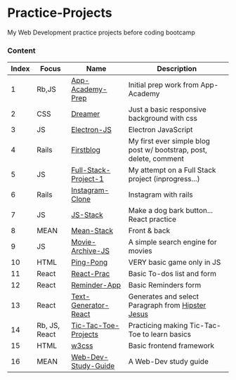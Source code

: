 # Practice-Projects
My Web Development practice projects before coding bootcamp

### Content
|Index|Focus|Name|Description|
| --- | --- |-------- | -------------------------------- |
|1|Rb,JS|[App-Academy-Prep](https://github.com/asolace/Practice-Projects/tree/master/App-Academy-Prep)|Initial prep work from App-Academy|
|2|CSS|[Dreamer](https://github.com/asolace/Practice-Projects/tree/master/Dreamer)|Just a basic responsive background with css|
|3|JS|[Electron-JS](https://github.com/asolace/Practice-Projects/tree/master/Electron-JS)|Electron JavaScript|
|4|Rails|[Firstblog](https://github.com/asolace/Practice-Projects/tree/master/Firstblog)|My first ever simple blog post w/ bootstrap, post, delete, comment|
|5|JS|[Full-Stack-Project-1](https://github.com/asolace/Practice-Projects/tree/master/Full-Stack-Project-1)|My attempt on a Full Stack project (inprogress...)|
|6|Rails|[Instagram-Clone](https://github.com/asolace/Practice-Projects/tree/master/Instagram-Clone)|Instagram with rails|
|7|JS|[JS-Stack](https://github.com/asolace/Practice-Projects/tree/master/JS-Stack)|Make a dog bark button... React practice|
|8|MEAN|[Mean-Stack](https://github.com/asolace/Practice-Projects/tree/master/MEAN-Stack)|Front & back|
|9|JS|[Movie-Archive-JS](https://github.com/asolace/Practice-Projects/tree/master/Movie-Archive-JS)|A simple search engine for movies|
|10|HTML|[Ping-Pong](https://github.com/asolace/Practice-Projects/tree/master/Ping-Pong)|VERY basic game only in JS|
|11|React|[React-Prac](https://github.com/asolace/Practice-Projects/tree/master/React-Prac)|Basic To-dos list and form|
|12|React|[Reminder-App](https://github.com/asolace/Practice-Projects/tree/master/Reminder-App)|Basic Reminders form|
|13|React|[Text-Generator-React](https://github.com/asolace/Practice-Projects/tree/master/Text-Generator-React)|Generates and select Paragraph from [Hipster Jesus](http://hipsterjesus.com)|
|14|Rb, JS, React|[Tic-Tac-Toe-Projects](https://github.com/asolace/Practice-Projects/tree/master/Tic-Tac-Toe-Projects)|Practicing making Tic-Tac-Toe to learn basics|
|15|HTML|[w3css](https://github.com/asolace/Practice-Projects/tree/master/w3css)|Basic frontend framework|
|16|MEAN|[Web-Dev-Study-Guide](https://github.com/asolace/Web-Development-Study-Guide)|A Web-Dev study guide|

